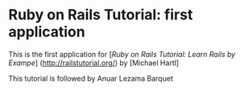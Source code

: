 # Ruby on Rails Tutorial: first application

This is the first application for
[*Ruby on Rails Tutorial: Learn Rails by Exampe*] (http://railstutorial.org/)
by [Michael Hartl] 

This tutorial is followed by Anuar Lezama Barquet
